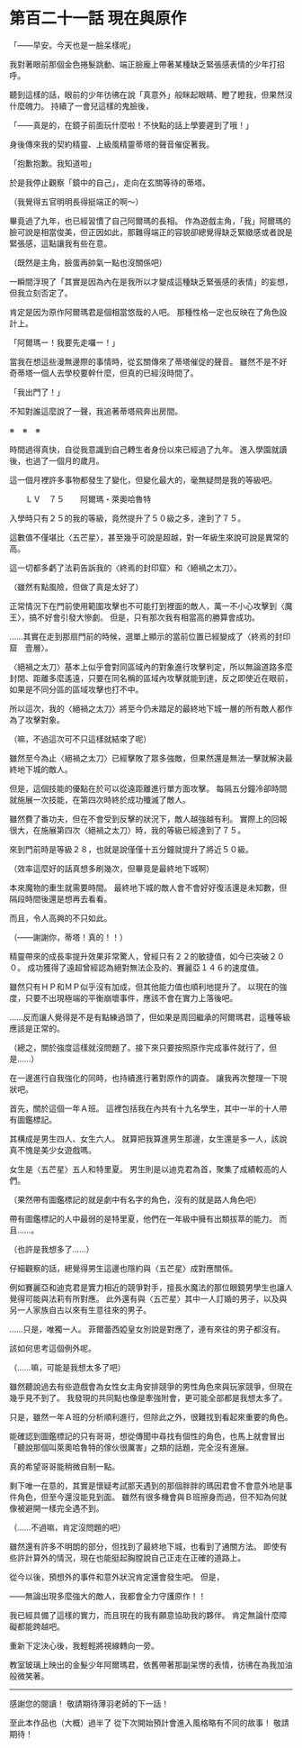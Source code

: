 # 第百二十一話 現在與原作

「――早安。今天也是一臉呆樣呢」

我對著眼前那個金色捲髮跳動、端正臉龐上帶著某種缺乏緊張感表情的少年打招呼。

聽到這樣的話，眼前的少年彷彿在說「真意外」般眯起眼睛、瞪了瞪我，但果然沒什麼魄力。
持續了一會兒這樣的鬼臉後，

「――真是的，在鏡子前面玩什麼啦！不快點的話上學要遲到了哦！」

身後傳來我的契約精靈、上級風精靈蒂塔的聲音催促著我。

「抱歉抱歉。我知道啦」

於是我停止觀察「鏡中的自己」，走向在玄關等待的蒂塔。

（我覺得五官明明長得挺端正的啊～）

畢竟過了九年，也已經習慣了自己阿爾瑪的長相。
作為遊戲主角，「我」阿爾瑪的臉可說是相當俊美，但正因如此，那難得端正的容貌卻總覺得缺乏緊緻感或者說是緊張感，這點讓我有些在意。

（既然是主角，臉蛋再帥氣一點也沒關係吧）

一瞬間浮現了「其實是因為內在是我所以才變成這種缺乏緊張感的表情」的妄想，但我立刻否定了。

肯定是因为原作阿爾瑪君是個相當悠哉的人吧。
那種性格一定也反映在了角色設計上。

「阿爾瑪ー！我要先走囉ー！」

當我在想這些漫無邊際的事情時，從玄關傳來了蒂塔催促的聲音。
雖然不是不好奇蒂塔一個人去學校要幹什麼，但真的已經沒時間了。

「我出門了！」

不知對誰這麼說了一聲，我追著蒂塔飛奔出房間。

※　※　※

時間過得真快，自從我意識到自己轉生者身份以來已經過了九年。
進入學園就讀後，也過了一個月的歲月。

這一個月裡許多事物都發生了變化，但變化最大的，毫無疑問是我的等級吧。

　　ＬＶ　７５　　阿爾瑪・萊奧哈魯特

入學時只有２５的我的等級，竟然提升了５０級之多，達到了７５。

這數值不僅堪比〈五芒星〉，甚至幾乎可說是超越，對一年級生來說可說是異常的高。

這一切都多虧了法莉告訴我的〈終焉的封印窟〉和〈絕禍之太刀〉。

（雖然有點風險，但做了真是太好了）

正常情況下在門前使用範圍攻擊也不可能打到裡面的敵人，萬一不小心攻擊到〈魔王〉，搞不好會引發大慘劇。
但是，只有那次我有相當高的勝算會成功。

……其實在走到那扇門前的時候，選單上顯示的當前位置已經變成了〈終焉的封印窟　壹層〉。

〈絕禍之太刀〉基本上似乎會對同區域內的對象進行攻擊判定，所以無論道路多麼封閉、距離多麼遙遠，只要在同名稱的區域內攻擊就能到達，反之即使近在眼前，如果是不同分區的區域攻擊也打不中。

所以這次，我的〈絕禍之太刀〉將至今仍未踏足的最終地下城一層的所有敵人都作為了攻擊對象。

（嘛，不過這次可不只這樣就結束了呢）

雖然至今為止〈絕禍之太刀〉已經擊敗了眾多強敵，但果然還是無法一擊就解決最終地下城的敵人。

但是，這個技能的優點在於可以從遠距離進行單方面攻擊。
每隔五分鐘冷卻時間就施展一次技能，在第四次時終於成功殲滅了敵人。

雖然費了番功夫，但在不會受到反擊的狀況下，敵人越強越有利。
實際上的回報很大，在施展第四次〈絕禍之太刀〉時，我的等級已經達到了７５。

來到門前時是等級２８，也就是說僅僅十五分鐘就提升了將近５０級。

（效率這麼好的話真想多刷幾次，但畢竟是最終地下城啊）

本來魔物的重生就需要時間。
最終地下城的敵人會不會好好復活還是未知數，但隔段時間後還是想再去看看。

而且，令人高興的不只如此。

（――謝謝你，蒂塔！真的！！）

精靈帶來的成長率提升效果非常驚人，曾經只有２２的敏捷值，如今已突破２００。
成功獲得了遠超曾經認為絕對無法企及的、賽麗亞１４６的速度值。

雖然只有ＨＰ和ＭＰ似乎沒有加成，但其他能力值也順利地提升了。
以現在的強度，只要不出現極端的平衡崩壞事件，應該不會在實力上落後吧。

……反而讓人覺得是不是有點練過頭了，但如果是周回繼承的阿爾瑪君，這種等級應該是正常的。

（總之，關於強度這樣就沒問題了。接下來只要按照原作完成事件就行了，但是……）

在一邊進行自我強化的同時，也持續進行著對原作的調查。
讓我再次整理一下現狀吧。

首先，關於這個一年Ａ班。
這裡包括我在內共有十九名學生，其中一半的十人帶有圖鑑標記。

其構成是男生四人、女生六人。
就算把我算進男生那邊，女生還是多一人，該說真不愧是美少女遊戲嗎。

女生是〈五芒星〉五人和特里夏。
男生則是以迪克君為首，聚集了成績較高的人們。

（果然帶有圖鑑標記的就是劇中有名字的角色，沒有的就是路人角色吧）

帶有圖鑑標記的人中最弱的是特里夏，他們在一年級中擁有出類拔萃的能力。
而且……。

（也許是我想多了……）

仔細觀察的話，總覺得男生這邊也隱約與〈五芒星〉成對應關係。

例如賽麗亞和迪克君是實力相近的競爭對手，擅長水魔法的那位眼鏡男學生也讓人覺得可能與法莉有所對應。
此外還有與〈五芒星〉其中一人訂婚的男子，以及與另一人家族自古以來有生意往來的男子。

……只是，唯獨一人。
菲爾蕾西婭皇女別說是對應了，連有來往的男子都沒有。

該如何思考這個例外呢。

（……嘛，可能是我想太多了吧）

雖然聽說過去有些遊戲會為女性女主角安排競爭的男性角色來與玩家競爭，但現在幾乎見不到了。
我發現的共同點也像是牽強附會，更可能全部都是我想太多了。

只是，雖然一年Ａ班的分析順利進行，但除此之外，很難找到看起來重要的角色。

能確認到圖鑑標記的只有哥哥，想從傳聞中尋找有個性的角色，也馬上就會冒出「聽說那個叫萊奧哈魯特的傢伙很厲害」之類的話題，完全沒有進展。

真的希望哥哥能稍微自制一點。

剩下唯一在意的，其實是懷疑考試那天遇到的那個胖胖的瑪因君會不會意外地是事件角色，但至今還沒能見到面。
雖然有很多機會與Ｂ班擦身而過，但不知為何就像被避開一樣完全遇不到。

（……不過嘛，肯定沒問題的吧）

雖然還有許多不明朗的部分，但找到了最終地下城，也看到了通關方法。
即使有些許計算外的情況，現在也能挺起胸膛說自己正走在正確的道路上。

從今以後，預想外的事件和意外狀況肯定還會發生吧。
但是，

――無論出現多麼強大的敵人，我都會全力守護原作！！

我已經具備了這樣的實力，而且現在的我有願意協助我的夥伴。
肯定無論什麼障礙都能跨越吧。

重新下定決心後，我輕輕將視線轉向一旁。

教室玻璃上映出的金髮少年阿爾瑪君，依舊帶著那副呆愣的表情，彷彿在為我加油般微笑著。

---

感謝您的閱讀！
敬請期待薄羽老師的下一話！

至此本作品也（大概）過半了
從下次開始預計會進入風格略有不同的故事！
敬請期待！